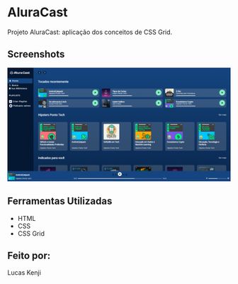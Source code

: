 # AluraCast

Projeto AluraCast: aplicação dos conceitos de CSS Grid.




## Screenshots

![App Screenshot](thumbnail.png)


## Ferramentas Utilizadas

- HTML
- CSS
- CSS Grid


## Feito por:

Lucas Kenji
